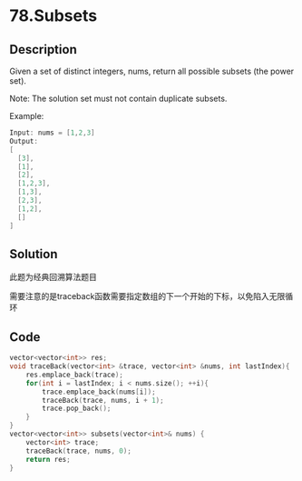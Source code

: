 # 78.Subsets

## Description

Given a set of distinct integers, nums, return all possible subsets (the power set).

Note: The solution set must not contain duplicate subsets.

Example:
```C
Input: nums = [1,2,3]
Output:
[
  [3],
  [1],
  [2],
  [1,2,3],
  [1,3],
  [2,3],
  [1,2],
  []
]
```
## Solution

此题为经典回溯算法题目

需要注意的是traceback函数需要指定数组的下一个开始的下标，以免陷入无限循环

## Code
```c++
vector<vector<int>> res;
void traceBack(vector<int> &trace, vector<int> &nums, int lastIndex){
    res.emplace_back(trace);
    for(int i = lastIndex; i < nums.size(); ++i){
        trace.emplace_back(nums[i]);
        traceBack(trace, nums, i + 1);
        trace.pop_back();
    }
}
vector<vector<int>> subsets(vector<int>& nums) {
    vector<int> trace;
    traceBack(trace, nums, 0);
    return res;
}
```